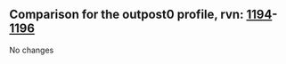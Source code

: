 ## Comparison for the outpost0 profile, rvn: [1194](https://github.com/PRO100KatYT/FortniteProfileRevisions/tree/main/profiles/outpost0/1194%20outpost0.json)-[1196](https://github.com/PRO100KatYT/FortniteProfileRevisions/tree/main/profiles/outpost0/1196%20outpost0.json)

No changes
